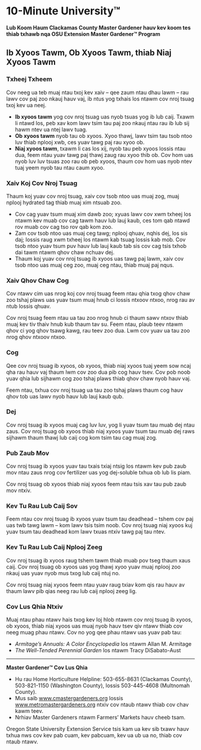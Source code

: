 # 10-Minute University™

**Lub Koom Haum Clackamas County Master Gardener hauv kev koom tes thiab txhawb nqa OSU Extension Master Gardener™ Program**

## Ib Xyoos Tawm, Ob Xyoos Tawm, thiab Niaj Xyoos Tawm

### Txheej Txheem
Cov neeg ua teb muaj ntau txoj kev xaiv – qee zaum ntau dhau lawm – rau lawv cov paj zoo nkauj hauv vaj, ib ntus yog txhais los ntawm cov nroj tsuag txoj kev ua neej.

- **Ib xyoos tawm** yog cov nroj tsuag uas nyob tsuas yog ib lub caij. Txawm li ntawd los, peb xav kom lawv tsim tau paj zoo nkauj ntau rau ib lub sij hawm ntev ua ntej lawv tuag.
- **Ob xyoos tawm** nyob tau ob xyoos. Xyoo thawj, lawv tsim tau tsob ntoo luv thiab nplooj xwb, ces yuav tawg paj rau xyoo ob.
- **Niaj xyoos tawm**, txawm li cas los xij, nyob tau peb xyoos lossis ntau dua, feem ntau yuav tawg paj thawj zaug rau xyoo thib ob. Cov hom uas nyob luv luv tsuas zoo rau ob peb xyoos, thaum cov hom uas nyob ntev tuaj yeem nyob tau ntau caum xyoo.

### Xaiv Koj Cov Nroj Tsuag
Thaum koj yuav cov nroj tsuag, xaiv cov tsob ntoo uas muaj zog, muaj nplooj hydrated tag thiab muaj xim ntsuab zoo.

- Cov cag yuav tsum muaj xim dawb zoo; xyuas lawv cov xwm txheej los ntawm kev muab cov cag tawm hauv lub lauj kaub, ces tom qab ntawd rov muab cov cag tso rov qab kom zoo.
- Zam cov tsob ntoo uas muaj ceg tawg; nplooj qhuav, nqhis dej, los sis daj; lossis raug xwm txheej los ntawm kab tsuag lossis kab mob. Cov tsob ntoo yuav tsum puv hauv lub lauj kaub tab sis cov cag tsis txhob dai tawm ntawm qhov chaw nchuav dej.
- Thaum koj yuav cov nroj tsuag ib xyoos uas tawg paj lawm, xaiv cov tsob ntoo uas muaj ceg zoo, muaj ceg ntau, thiab muaj paj nqus.

### Xaiv Qhov Chaw Cog
Cov ntawv cim uas nrog koj cov nroj tsuag feem ntau qhia txog qhov chaw zoo tshaj plaws uas yuav tsum muaj hnub ci lossis ntxoov ntxoo, nrog rau av ntub lossis qhuav.

Cov nroj tsuag feem ntau ua tau zoo nrog hnub ci thaum sawv ntxov thiab muaj kev tiv thaiv hnub kub thaum tav su. Feem ntau, plaub teev ntawm qhov ci yog qhov tsawg kawg, rau teev zoo dua. Lwm cov yuav ua tau zoo nrog qhov ntxoov ntxoo.

### Cog
Qee cov nroj tsuag ib xyoos, ob xyoos, thiab niaj xyoos tuaj yeem sow ncaj qha rau hauv vaj thaum lwm cov zoo dua pib cog hauv tsev. Cov pob noob yuav qhia lub sijhawm cog zoo tshaj plaws thiab qhov chaw nyob hauv vaj.

Feem ntau, txhua cov nroj tsuag ua tau zoo tshaj plaws thaum cog hauv qhov tob uas lawv nyob hauv lub lauj kaub qub.

### Dej
Cov nroj tsuag ib xyoos muaj cag luv luv, yog li yuav tsum tau muab dej ntau zaus. Cov nroj tsuag ob xyoos thiab niaj xyoos yuav tsum tau muab dej raws sijhawm thaum thawj lub caij cog kom tsim tau cag muaj zog.

### Pub Zaub Mov
Cov nroj tsuag ib xyoos yuav tau txais txiaj ntsig los ntawm kev pub zaub mov ntau zaus nrog cov fertilizer uas yog dej-soluble txhua ob lub lis piam.

Cov nroj tsuag ob xyoos thiab niaj xyoos feem ntau tsis xav tau pub zaub mov ntxiv.

### Kev Tu Rau Lub Caij Sov
Feem ntau cov nroj tsuag ib xyoos yuav tsum tau deadhead – tshem cov paj uas twb tawg lawm – kom lawv tsis tsim noob. Cov nroj tsuag niaj xyoos kuj yuav tsum tau deadhead kom lawv txuas ntxiv tawg paj tau ntev.

### Kev Tu Rau Lub Caij Nplooj Zeeg
Cov nroj tsuag ib xyoos raug tshem tawm thiab muab pov tseg thaum xaus caij. Cov nroj tsuag ob xyoos uas yog thawj xyoo yuav muaj nplooj zoo nkauj uas yuav nyob mus txog lub caij ntuj no.

Cov nroj tsuag niaj xyoos feem ntau yuav raug txiav kom qis rau hauv av thaum lawv pib qias neeg rau lub caij nplooj zeeg lig.

### Cov Lus Qhia Ntxiv
Muaj ntau phau ntawv hais txog kev loj hlob ntawm cov nroj tsuag ib xyoos, ob xyoos, thiab niaj xyoos uas muaj nyob hauv tsev qiv ntawv thiab cov neeg muag phau ntawv. Cov no yog qee phau ntawv uas yuav pab tau:

- *Armitage’s Annuals: A Color Encyclopedia* los ntawm Allan M. Armitage
- *The Well-Tended Perennial Garden* los ntawm Tracy DiSabato-Aust

---

**Master Gardener™ Cov Lus Qhia**

- Hu rau Home Horticulture Helpline: 503-655-8631 (Clackamas County), 503-821-1150 (Washington County), lossis 503-445-4608 (Multnomah County).
- Mus saib www.cmastergardeners.org lossis www.metromastergardeners.org ntxiv cov ntaub ntawv thiab cov chav kawm teev.
- Nrhiav Master Gardeners ntawm Farmers’ Markets hauv cheeb tsam.

Oregon State University Extension Service tsis kam ua kev sib txawv hauv txhua nws cov kev pab cuam, kev pabcuam, kev ua ub ua no, thiab cov ntaub ntawv.